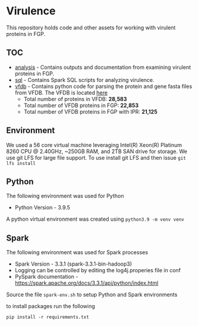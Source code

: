 # Virulence

This repository holds code and other assets for working with virulent proteins in FGP.

## TOC

* [analysis](analysis) - Contains outputs and documentation from examining virulent proteins in FGP.
* [sql](sql) - Contains Spark SQL scripts for analyzing virulence.
* [vfdb](vfdb) - Contains python code for parsing the protein and gene fasta files from VFDB. The VFDB is
  located [here]( http://www.mgc.ac.cn/VFs/)
    * Total number of proteins in VFDB: **28,583**
    * Total number of VFDB proteins in FGP: **22,853**
    * Total number of VFDB proteins in FGP with IPR: **21,125**
 
## Environment

We used a 56 core virtual machine leveraging Intel(R) Xeon(R) Platinum 8260 CPU @ 2.40GHz, ~250GB RAM, and 2TB SAN drive for storage. We use git LFS for large file support. To use install git LFS and then issue `git lfs install`

## Python

The following environment was used for Python

* Python Version - 3.9.5

A python virtual environment was created using `python3.9 -m venv venv`

## Spark

The following environment was used for Spark processes

* Spark Version - 3.3.1 (spark-3.3.1-bin-hadoop3)
* Logging can be controlled by editing the log4j.properies file in conf
* PySpark documentation - https://spark.apache.org/docs/3.3.1/api/python/index.html

Source the file `spark-env.sh` to setup Python and Spark environments

to install packages run the following

```
pip install -r requirements.txt
```
